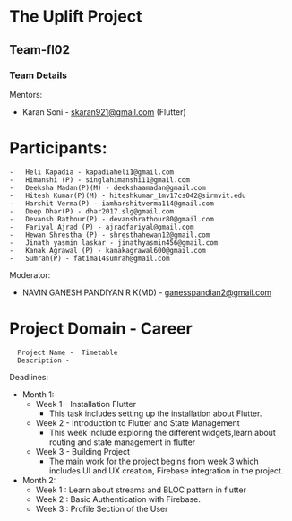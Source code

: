 # The Uplift Project

## Team-fl02

### Team Details

Mentors:
-   Karan Soni - skaran921@gmail.com (Flutter)

# Participants:
```
-   Heli Kapadia - kapadiaheli1@gmail.com
-   Himanshi (P) - singlahimanshi11@gmail.com
-   Deeksha Madan(P)(M) - deekshaamadan@gmail.com
-   Hitesh Kumar(P)(M) - hiteshkumar_1mv17cs042@sirmvit.edu
-   Harshit Verma(P) - iamharshitverma114@gmail.com
-   Deep Dhar(P) - dhar2017.slg@gmail.com 
-   Devansh Rathour(P) - devanshrathour80@gmail.com
-   Fariyal Ajrad (P) - ajradfariyal@gmail.com
-   Hewan Shrestha (P) - shresthahewan12@gmail.com
-   Jinath yasmin laskar - jinathyasmin456@gmail.com
-   Kanak Agrawal (P) - kanakagrawal600@gmail.com
-   Sumrah(P) - fatima14sumrah@gmail.com
```
Moderator:
-   NAVIN GANESH PANDIYAN R K(MD) - ganesspandian2@gmail.com

 # Project Domain -    Career  <br/>
      Project Name -  Timetable 
      Description -   

Deadlines:
* Month 1:
    * Week 1  - Installation Flutter 
        * This task includes setting up the installation about Flutter.
    * Week 2  - Introduction to Flutter and State Management
        * This week include exploring the different widgets,learn about routing and state management in flutter
    * Week 3 - Building Project
        * The main work for the project begins from week 3 which includes UI and UX creation, Firebase integration in the project.
* Month 2:
    * Week 1 : Learn about streams and BLOC pattern in flutter 
    * Week 2 : Basic Authentication with Firebase.
    * Week 3 : Profile Section of the User
   

